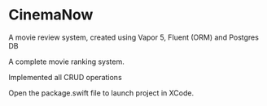 # CinemaNow
A movie review system, created using Vapor 5, Fluent (ORM) and Postgres DB


A complete movie ranking system.

Implemented all CRUD operations

Open the package.swift file to launch project in XCode.
